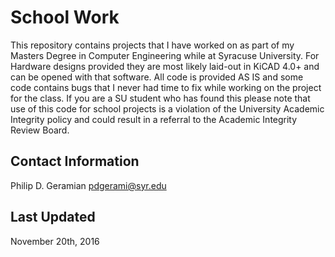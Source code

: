 School Work
============
This repository contains projects that I have 
worked on as part of my Masters Degree in 
Computer Engineering while at Syracuse University. 
For Hardware designs provided they are most likely 
laid-out in KiCAD 4.0+ and can be opened with that 
software. All code is provided AS IS and some 
code contains bugs that I never had time to fix 
while working on the project for the class. If 
you are a SU student who has found this please 
note that use of this code for school projects 
is a violation of the University Academic 
Integrity policy and could result in a referral 
to the Academic Integrity Review Board. 

Contact Information
--------------------
Philip D. Geramian 
pdgerami@syr.edu

Last Updated
-------------
November 20th, 2016
